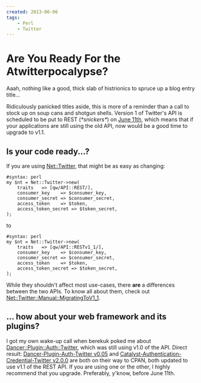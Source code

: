 ```yaml
---
created: 2013-06-06
tags:
    - Perl
    - Twitter
---
```


# Are You Ready For the Atwitterpocalypse?

Aaah, nothing like a good, thick slab of 
histrionics to spruce up a blog entry title...

Ridiculously panicked titles aside, this is more of a reminder than a call to
stock up on soup cans and shotgun shells. Version 1 of Twitter's API is
scheduled to be put to REST (*\*snickers\**) on [June 11th][rest], which means
that if your applications are still using the old API, now would be a good
time to upgrade to v1.1. 

## Is your code ready...?

If you are using [Net::Twitter](cpan), that
might be as easy as changing:

    #syntax: perl
    my $nt = Net::Twitter->new(
        traits   => [qw/API::REST/],
        consumer_key    => $consumer_key,
        consumer_secret => $consumer_secret,
        access_token    => $token,
        access_token_secret => $token_secret,
    );

to

    #syntax: perl
    my $nt = Net::Twitter->new(
        traits   => [qw/API::RESTv1_1/],
        consumer_key    => $consumer_key,
        consumer_secret => $consumer_secret,
        access_token    => $token,
        access_token_secret => $token_secret,
    );

While they shouldn't affect most use-cases, there **are** a differences
between the two APIs. To know all about them, check out 
[Net::Twitter::Manual::MigratingToV1_1](https://metacpan.org/module/MMIMS/Net-Twitter-4.00006/lib/Net/Twitter/Manual/MigratingToV1_1.pod).

## ... how about your web framework and its plugins?

I got my own wake-up call when berekuk poked me about
[Dancer::Plugin::Auth::Twitter][ticket], which was still using v1.0 of the
API. Direct result: [Dancer-Plugin-Auth-Twitter v0.05][dpat] and 
[Catalyst-Authentication-Credential-Twitter v2.0.0][cat] are both on their way
to CPAN, both updated to use v1.1 of the REST API. If you are using one or the
other, I highly recommend that you upgrade. Preferably, y'know, before June
11th.

[rest]: https://dev.twitter.com/blog/api-v1-retirement-date-extended-to-june-11
[ticket]: https://github.com/PerlDancer/Dancer-Plugin-Auth-Twitter/pull/7
[dpat]: https://metacpan.org/release/Dancer-Plugin-Auth-Twitter
[cat]: https://metacpan.org/release/Catalyst-Authentication-Credential-Twitter

